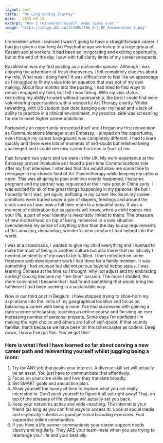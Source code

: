 ```yaml
---
layout: post
title:  "My Long Coding Journey"
date:   2018-08-15
excerpt: "How I reinvented myself, many times over."
image: "https://image.ibb.co/i54bBU/The_Art_OF_Reinvention_1.png"
---
```


I remember when I realised I wasn’t going to have a straightforward career. I had just given a day-long Art Psychotherapy workshop to a large group of Kazakh social workers. It had been an invigorating and exciting opportunity, but at the end of the day I saw with full clarity limits of my career prospects.

Kazakhstan was my first posting as a diplomatic spouse. Although I was enjoying the adventure of fresh discoveries, I felt completely clueless about my role. What was I doing here? It was difficult not to feel like an appendage as I struggled to fit my value into an equation that was not of my own making. About four months into the posting, I had tried to find ways to remain engaged my field, but felt I was failing. With my visa status restricting my ability to work without sponsorship, the best I could find were volunteering opportunities with a wonderful Art Therapy charity. Whilst rewarding, with US student loan debt hanging over my head and a lack of ability to practice in a clinical environment, my practical side was screaming for me to meet higher career ambitions.

Fortunately an opportunity presented itself and I began my first reinvention as Communications Manager at an Embassy. I jumped on the opportunity, even though my career background was completely different. I had to learn quickly and there were lots of moments of self-doubt but relished being challenged and I could see new career horizons in front of me.

Fast forward two years and we were in the UK. My work experience at the Embassy proved invaluable as I found a part-time Communications role after my first interview. I intended that this would allow me some time to reengage in my chosen field of Art Psychotherapy while keeping my options open. This was all going to plan until two events happened, I became pregnant and my partner was requested at their new post in China early. I was excited for all of the great things happening in my personal life but I honestly felt I was, yet again, deflating in my career life. Soon my career ambitions were buried under a pile of diapers, feedings and around the clock care as I was now a full time-mom to a beautiful baby. It was a moment of celebration but as parents will know, when a child comes into your life, a part of your identity is inexorably linked to theirs. The pressure of new motherhood on top of being immersed in a new situation overwhelmed my sense of anything other than the day to day requirements of this amazing, demanding, wonderful new creature I had helped into the world.

I was at a crossroads, I wanted to give my child everything and I wanted to make the most of being in another culture but also knew that realistically I needed an identity of my own to be fulfilled. I then reflected on some freelance web development work I had done for a family member. It was something I had enjoyed but did not pursue beyond hobby status. I was learning Chinese at the time so I thought, why not adjust and try embracing coding? Coding became my "me-time" passion. The more I studied, the more convinced I became that I had found something that would bring the fulfilment I had been seeking in a sustainable way.

Now in our third post in Belgium, I have stopped trying to shoe-horn my aspirations into the limits of my geographical location and focus on balancing a career with being a mom. I've had successes with gaining a data science scholarship, teaching an online course and finishing an ever increasing number of personal projects.  Some days I’m confident I’m making the right choice and others are full of self-doubt. If that sounds familiar, that’s because we have been on this rollercoaster as coders. Deep down, I know I’ve got this. You’ve got this!

### Here is what I feel I have learned so far about carving a new career path and reinventing yourself whilst juggling being a mom:

1. Try for ANY job that peaks your interest. A diverse skill set will actually be an asset. You just have to communicate that effectively.
2. Focus on your core skills and how they translate broadly.
3. Set SMART goals and and action plan.
4. Allow yourself the luxury of time to explore what you are really interested in. Don’t push yourself to figure it all out right away! That, on top of the stresses of life change will actually set you back.
5. Keep your networks active and wide-reaching. The internet is your friend (as long as you can find ways to access it). Look at social media and especially linkedin as good personal branding exercises. Find supportive online communities.
6. If you have a life partner communicate your career support needs clearly and regularly. They ARE your team-mate when you are trying to rearrange your life and your best ally.
